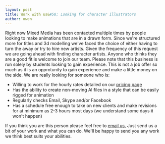 ```yaml
---
layout: post
title: Work with us&#58; Looking for character illustrators
author: owen
---
```


Right now Mixed Media has been contacted multiple times by people looking to make animations that are in a drawn form. Since we're structured more for titles and 3d modelling we've faced the choice of either having to turn the away or try to hire new artists. Given the frequency of this request we are going ahead with finding character artists. Anyone who thinks they are a good fit is welcome to join our team. Please note that this business is run solely by students looking to gain experience. This is not a job offer so much as it is an opprotunity to gain experience and make a little money on the side. We are really looking for someone who is:

* Willing to work for the hourly rates detailed on our [pricing page](/about)
* Has the ability to create non-moving AI files in a style that can be easily rigged for animation
* Regularly checks Email, Skype and/or Facebook
* Has a schedule free enough to take on new clients and make revisions for at minimum as 2-3 hours most days (we understand some days it won't happen)

If you think you are this person please feel free to <a href="http://www.google.com/recaptcha/mailhide/d?k=01D89iqJYnGqa2BPjsi-DvdQ==&amp;c=ZhZkPKYUsd4uqf_05MsBdIKvolGqQ-mTrar2eaJ7r0I=" onclick="window.open('http://www.google.com/recaptcha/mailhide/d?k\07501D89iqJYnGqa2BPjsi-DvdQ\75\75\46c\75ZhZkPKYUsd4uqf_05MsBdIKvolGqQ-mTrar2eaJ7r0I\075', '', 'toolbar=0,scrollbars=0,location=0,statusbar=0,menubar=0,resizable=0,width=500,height=300'); return false;" title="Reveal this e-mail address">email us.</a> Just send us a bit of your work and what you can do. We'll be happy to send you any work we think best suits your abilities.
